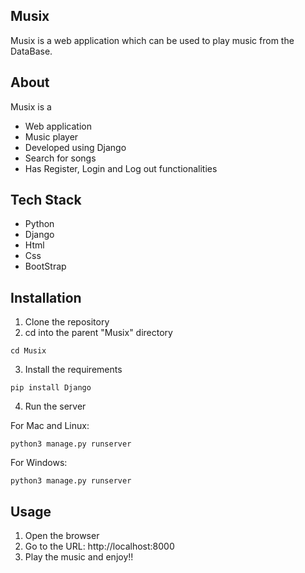 ## Musix

Musix is a web application which can be used to play music from the DataBase.

## About

Musix is a

- Web application
- Music player
- Developed using Django
- Search for songs
- Has Register, Login and Log out functionalities

## Tech Stack

- Python
- Django
- Html
- Css
- BootStrap

## Installation

1. Clone the repository
2. cd into the parent "Musix" directory

```
cd Musix
```

3. Install the requirements

```
pip install Django
```

4. Run the server

For Mac and Linux:

```
python3 manage.py runserver

```

For Windows:

```
python3 manage.py runserver
```

## Usage

1. Open the browser
2. Go to the URL: http://localhost:8000
3. Play the music and enjoy!!
